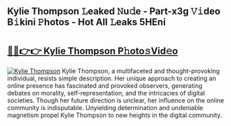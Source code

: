 ## Kylie Thompson 𝙻eaked 𝙽u𝚍e - Part-x3g 𝚅𝚒deo B𝚒kini 𝙿hotos - Hot All 𝙻eaks 5HEni

# <h2><a href="http://ld0mda.urlbe.top/?page=Kylie+Thompson">🔗🔗👉👉 Kylie Thompson P𝚑oto𝚜Vid𝚎o</a></h2>

[![Kylie Thompson](https://i.imgur.com/eBuTRDB.gif)](http://ld0mda.urlbe.top/?page=Kylie+Thompson)
Kylie Thompson, a multifaceted and thought-provoking individual, resists simple description. Her unique approach to creating an online presence has fascinated and provoked observers, generating debates on morality, self-representation, and the intricacies of digital societies. Though her future direction is unclear, her influence on the online community is indisputable. Unyielding determination and undeniable magnetism propel Kylie Thompson to new heights in the digital community.
